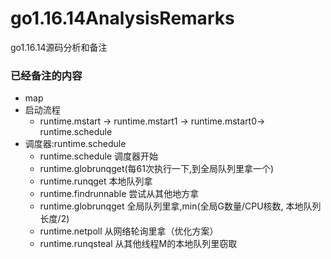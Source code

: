 # go1.16.14AnalysisRemarks
go1.16.14源码分析和备注

### 已经备注的内容
- map
- 启动流程
  - runtime.mstart -> runtime.mstart1 -> runtime.mstart0-> runtime.schedule
- 调度器:runtime.schedule
  - runtime.schedule 调度器开始
  - runtime.globrunqget(每61次执行一下,到全局队列里拿一个)
  - runtime.runqget 本地队列拿
  - runtime.findrunnable 尝试从其他地方拿
  - runtime.globrunqget 全局队列里拿,min(全局G数量/CPU核数, 本地队列长度/2)
  - runtime.netpoll 从网络轮询里拿（优化方案）
  - runtime.runqsteal 从其他线程M的本地队列里窃取
